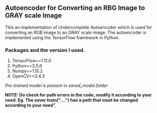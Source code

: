 ## Autoencoder for Converting an RBG Image to GRAY scale Image

This an implementation of Undercomplete Autoencoder which is used for converting an RGB image to an GRAY scale image. The autoencoder is implemented using the TensorFlow framework in Python. 

### Packages and the version I used. 

1. TensorFlow==1.11.0
2. Python==3.5.6
3. Numpy==1.15.2
4. OpenCV==3.4.3

*Pre-trained model is present in saved_model folder*

**NOTE: Do check for path errors in the code, modify it according to your need. Eg. The saver.train("....") has a path that must be changed according to your need".**


